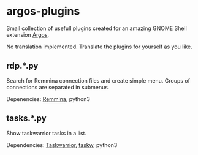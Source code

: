 # argos-plugins

Small collection of usefull plugins created for an amazing GNOME Shell extension [Argos](https://github.com/p-e-w/argos). 

No translation implemented. Translate the plugins for yourself as you like.


## rdp.*.py
Search for Remmina connection files and create simple menu. Groups of connections are separated in submenus.

Depenencies: [Remmina](https://remmina.org/), python3

## tasks.*.py
Show taskwarrior tasks in a list.

Dependencies: [Taskwarrior](https://taskwarrior.org/), [taskw](https://pypi.org/project/taskw), python3

